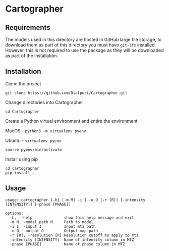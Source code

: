 # Cartographer

## Requirements
The models used in this directory are hosted in GitHub large file storage, to download them as part of this directory you must have `git-lfs` installed. However, this is not required to use the package as they will be downloaded as part of the installation. 

## Installation
Clone the project

```
git clone https://github.com/Dialpuri/Cartographer.git
```

Change directories into Cartographer

```
cd Cartographer
```

Create a Python virtual environment and entire the environment

MacOS - `python3 -m virtualenv pyenv`

Ubuntu - `virtualenv pyenv` 

```
source pyenv/bin/activate
```
Install using pip

```
cd cartographer
pip install .
```
## Usage
```
usage: cartographer [-h] [-m M] -i I -o O [-r [R]] [-intensity [INTENSITY]] [-phase [PHASE]]

options:
  -h, --help              show this help message and exit
  -m M, -model_path M     Path to model
  -i I, -input I          Input mtz path
  -o O, -output O         Output map path 
  -r [R], -resolution [R] Resolution cutoff to apply to mtz
  -intensity [INTENSITY]  Name of intensity column in MTZ
  -phase [PHASE]          Name of phase column in MTZ
```
